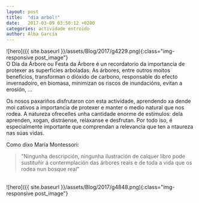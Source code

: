 ```yaml
---
layout: post
title:  "dia arbol!"
date:   2017-03-09 03:50:12 +0200
categories: actividade entroido
author: Alba García
---
```


![hero]({{ site.baseurl }}/assets/Blog/2017/g4229.png){:class="img-responsive post_image"}
<br>
O Día da Árbore ou Festa da Árbore é un recordatorio da importancia de protexer as superficies arboladas. As árbores, entre outros moitos beneficios, transforman o dióxido de carbono, responsable do efecto invernadoiro, en biomasa, minimizan os riscos de inundacións, evitan a erosión, ...

Os nosos paxariños disfrutaron con esta actividade, aprendendo xa dende moi cativos a importancia de protexer e manter o medio natural que nos rodea. 
A natureza ofrecelles unha cantidade enorme de estímulos: dela aprenden, xogan, distráense, reláxanse e desfrutan. Por todo iso, é especialmente importante que comprendan a relevancia que ten a ntaureza nas súas vidas.

Como dixo María Montessori:
<blockquote>
"Ningunha descripción, ningunha ilustración de calquer libro pode sustituñir á contermplación das árbores reais e de toda a vida que os rodea nun bosque real"
</blockquote>

<br>
![hero]({{ site.baseurl }}/assets/Blog/2017/g4848.png){:class="img-responsive post_image"}